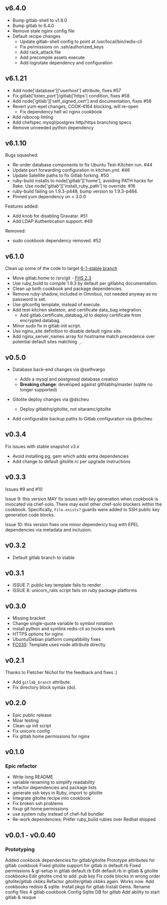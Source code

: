 ## v6.4.0

  * Bump gitlab-shell to v1.8.0
  * Bump gitlab to 6.4.0
  * Remove stale nginx config file
  * Default recipe changes
    - Update gitlab-shell config to point at /usr/local/bin/redis-cli
    - Fix permissions on .ssh/authorized_keys
    - Add rack_attack file
    - Add precompile assets execute
    - Add logrotate dependency and configuration 

## v6.1.21

  * Add node['database']['userhost'] attribute, fixes #57
  * Fix gitlab['listen_port']/gitlab['https'] condition, fixes #58
  * Add node['gitlab']['self_signed_cert'] and documentation, fixes #58
  * Revert yum-epel changes, COOK-4164 blocking, will re-open
    - Fix dependency hell w/ nginx cookbook
  * Add rubocop linting
  * Add chefspec mysql/postgres http/https branching specs
  * Remove unneeded python dependency 

## v6.1.10

Bugs squashed:

  * Re-order database components to fix Ubuntu Test-Kitchen run. #44
  * Update port forwarding configuration in kitchen.yml. #46
  * Update Satellite paths to fix Gitlab forking. #50
  * ruby-build installs to node['gitlab']['home'], avoiding PATH hacks
    for Rake.  Use node['gitlab']['install_ruby_path'] to override. #16
  * ruby-build failing on 1.9.3-p448, bump version to 1.9.3-p484.
  * Pinned yum dependency on < 3.0.0

Features added:

  * Add knob for disabling Gravatar. #51
  * Add LDAP Authentication support. #49

Removed:

  * sudo cookbook dependency removed. #52

## v6.1.0

Clean up some of the code to target [6-1-stable branch](https://github.com/gitlabhq/gitlabhq/blob/6-1-stable/doc/install/installation.md)

* Move gitlab.home to /srv/git - [FHS 2.3](http://www.pathname.com/fhs/pub/fhs-2.3.html)
* Use ruby_build to compile 1.9.3 by default per gitlabhq documentation.
* Clean up both cookbook and package dependencies.
* Remove ruby-shadow, included in Omnibus, not needed anyway as no
  password is set.
* Use gitconfig template, instead of execute.
* Add test-kitchen skeleton, and certificate data_bag integration.
  - Add gitlab.certificate_databag_id to deploy certificate from encrypted databag.
* Minor sudo fix in gitlab init script.
* Use nginx_site definition to disable default nginx site.
* Add nginx_server_names array for hostname match precedence over potential default sites matching `_`.

## v0.5.0

* Database back-end changes via @sethvargo
  - Adds a mysql and postgresql database creation 
  - **Breaking change**: developed against githlabhq/master (sqlite no longer supported)

* Gitolite deploy changes via @dscheu
  - Deploy gitlabhq/gitolite, not sitaramc/gitolite

* Add configurable backup paths to Gitlab configuration via @dscheu

## v0.3.4

Fix issues with stable snapshot v3.x
    
* Avoid installing pg, gem which adds extra dependencies
* Add change to default gitolite.rc per upgrade instructions

## v0.3.3

Issues #9 and #10

Issue 9: this version MAY fix issues with key generation when
cookbook is invocated via chef-solo.  There may exist other
chef-solo blockers within the cookbook.  Specifically, `File.exists?`
guards were added to SSH public key generation code blocks.

Issue 10: this version fixes one minor dependency bug with EPEL
dependencies via metadata and inclusion.

## v0.3.2

* Default gitlab branch to stable

## v0.3.1

* ISSUE 7: public key template fails to render
* ISSUE 8: unicorn_rails script fails on ruby package platforms 

## v0.3.0

* Missing bracket
* Change single-quote variable to symbol notation
* install python and symlink redis-cli so hooks work
* HTTPS options for nginx
* Ubuntu/Debian platform compatibility fixes
* [FC035](http://acrmp.github.com/foodcritic/#FC035): Template uses node attribute directly

## v0.2.1

  Thanks to Fletcher Nichol for the feedback and fixes :)

  * Add `gitlab_branch` attribute.
  * Fix directory block syntax (do).

## v0.2.0

  * Epic public release <crowd cheers>
  * Moar testing
  * Clean up init script
  * Fix unicorn config
  * Fix gitlab home permissions for nginx

## v0.1.0

  ### Epic refactor

  * Write long README
  * variable renaming to simplify readability
  * refactor dependencies and package lists
  * generate ssh keys in Ruby, import to gitolite
  * Integrate gitolite recipe into cookbook 
  * Fix broken ssh problems
  * fixup git home permissions
  * use system ruby instead of chef-full bundler
  * Re-work dependencies; Prefer ruby_build rubies over Redhat shipped

## v0.0.1 - v0.0.40

  ### Prototyping

  Added cookbook dependencies for gitlab/gitolite
  Prototype attributes for gitlab cookbook
  Fixed gitolite support for gitlab in default.rb
  Fixed permissions & gl-setup in gitlab default.rb
  Edit default.rb in gitlab & gitolite cookbooks
  Edit gitolite cmd to add .pub key
  Fix code blocks in wrong order gitolite/gitlab ckbks
  Refactor gitolite/gitlab ckbks again. Works now.
  Add cookbooks redisio & sqlite. Install pkgs for gitlab
  Install Gems. Rename config files 4 gitlab cookbook
  Config Sqlite DB for gitlab
  Add ability to start gitlab & resque
